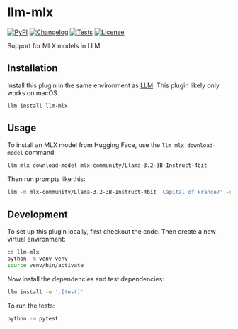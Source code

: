 # llm-mlx

[![PyPI](https://img.shields.io/pypi/v/llm-mlx.svg)](https://pypi.org/project/llm-mlx/)
[![Changelog](https://img.shields.io/github/v/release/simonw/llm-mlx?include_prereleases&label=changelog)](https://github.com/simonw/llm-mlx/releases)
[![Tests](https://github.com/simonw/llm-mlx/actions/workflows/test.yml/badge.svg)](https://github.com/simonw/llm-mlx/actions/workflows/test.yml)
[![License](https://img.shields.io/badge/license-Apache%202.0-blue.svg)](https://github.com/simonw/llm-mlx/blob/main/LICENSE)

Support for MLX models in LLM

## Installation

Install this plugin in the same environment as [LLM](https://llm.datasette.io/). This plugin likely only works on macOS.
```bash
llm install llm-mlx
```
## Usage

To install an MLX model from Hugging Face, use the `llm mlx download-model` command:

```bash
llm mlx download-model mlx-community/Llama-3.2-3B-Instruct-4bit
```
Then run prompts like this:
```bash
llm -m mlx-community/Llama-3.2-3B-Instruct-4bit 'Capital of France?' -s 'you are a pelican'
```

## Development

To set up this plugin locally, first checkout the code. Then create a new virtual environment:
```bash
cd llm-mlx
python -m venv venv
source venv/bin/activate
```
Now install the dependencies and test dependencies:
```bash
llm install -e '.[test]'
```
To run the tests:
```bash
python -m pytest
```
